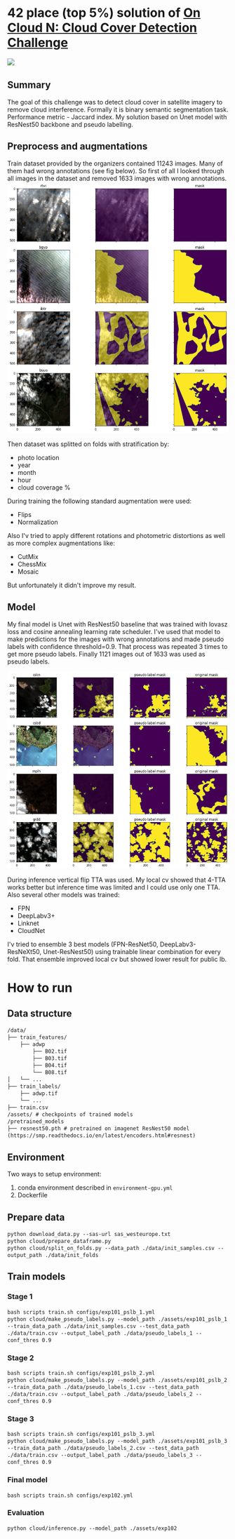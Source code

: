 # 42 place (top 5%) solution of [On Cloud N: Cloud Cover Detection Challenge](https://www.drivendata.org/competitions/83/cloud-cover/page/396/)
![](https://drivendata-public-assets.s3.amazonaws.com/cloud-cover-banner.jpg)

## Summary
The goal of this challenge was to detect cloud cover in satellite imagery to remove cloud interference. Formally it is binary semantic segmentation task. Performance metric - Jaccard index.
My solution based on Unet model with ResNest50 backbone and pseudo labelling.

## Preprocess and augmentations
Train dataset provided by the organizers contained 11243 images. Many of them had wrong annotations (see fig below). So first of all I looked through all images in the dataset and removed 1633 images with wrong annotations.
![](./readme_imgs/bad_labels.png?raw=true "Examples of images with wrong labels")

Then dataset was splitted on folds with stratification by:
- photo location
- year
- month
- hour
- cloud coverage %

During training the following standard augmentation were used:
- Flips
- Normalization

Also I'v tried to apply different rotations and photometric distortions as well as more complex augmentations like:
- CutMix
- ChessMix
- Mosaic

But unfortunately it didn't improve my result.

## Model
My final model is Unet with ResNest50 baseline that was trained with lovasz loss and cosine annealing learning rate scheduler. I've used that model to make predictions for the images with wrong annotations and made pseudo labels with confidence threshold=0.9. That process was repeated 3 times to get more pseudo labels. Finally 1121 images out of 1633 was used as pseudo labels.

![](./readme_imgs/pseudo_labels.png?raw=true "Examples of pseudo-labels and original masks")

During inference vertical flip TTA was used. My local cv showed that 4-TTA works better but inference time was limited and I could use only one TTA. Also several other models was trained:
- FPN
- DeepLabv3+
- Linknet
- CloudNet

I'v tried to ensemble 3 best models (FPN-ResNet50, DeepLabv3-ResNeXt50, Unet-ResNest50) using trainable linear combination for every fold. That ensemble improved local cv but showed lower result for public lb.

# How to run
## Data structure
```
/data/
├── train_features/
    ├── adwp
        ├── B02.tif
        ├── B03.tif
        ├── B04.tif
        └── B08.tif
│   └── ...
├── train_labels/
    ├── adwp.tif
    └── ...
├── train.csv
/assets/ # checkpoints of trained models
/pretrained_models
├── resnest50.pth # pretrained on imagenet ResNest50 model (https://smp.readthedocs.io/en/latest/encoders.html#resnest)
```

## Environment
Two ways to setup environment:
1. conda environment described in `environment-gpu.yml`
2. Dockerfile

## Prepare data
```
python download_data.py --sas-url sas_westeurope.txt
python cloud/prepare_dataframe.py
python cloud/split_on_folds.py --data_path ./data/init_samples.csv --output_path ./data/init_folds
```

## Train models
### Stage 1
```
bash scripts train.sh configs/exp101_pslb_1.yml
python cloud/make_pseudo_labels.py --model_path ./assets/exp101_pslb_1 --train_data_path ./data/init_samples.csv --test_data_path ./data/train.csv --output_label_path ./data/pseudo_labels_1 --conf_thres 0.9
```
### Stage 2
```
bash scripts train.sh configs/exp101_pslb_2.yml
python cloud/make_pseudo_labels.py --model_path ./assets/exp101_pslb_2 --train_data_path ./data/pseudo_labels_1.csv --test_data_path ./data/train.csv --output_label_path ./data/pseudo_labels_2 --conf_thres 0.9
```
### Stage 3
```
bash scripts train.sh configs/exp101_pslb_3.yml
python cloud/make_pseudo_labels.py --model_path ./assets/exp101_pslb_3 --train_data_path ./data/pseudo_labels_2.csv --test_data_path ./data/train.csv --output_label_path ./data/pseudo_labels_3 --conf_thres 0.9
```
### Final model
```
bash scripts train.sh configs/exp102.yml
```
### Evaluation
```
python cloud/inference.py --model_path ./assets/exp102
```
